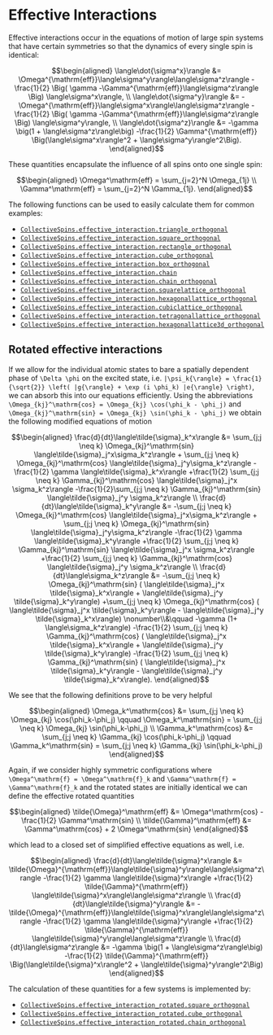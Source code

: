 # Effective Interactions

Effective interactions occur in the equations of motion of large spin systems that have certain symmetries so that the dynamics of every single spin is identical:

```math
\begin{aligned}
\langle\dot{\sigma^x}\rangle &=
  \Omega^{\mathrm{eff}}\langle\sigma^y\rangle\langle\sigma^z\rangle
  -\frac{1}{2} \Big(
      \gamma
    -\Gamma^{\mathrm{eff}}\langle\sigma^z\rangle
  \Big) \langle\sigma^x\rangle,
\\
\langle\dot{\sigma^y}\rangle &=
  -\Omega^{\mathrm{eff}}\langle\sigma^x\rangle\langle\sigma^z\rangle
  -\frac{1}{2} \Big(
    \gamma
    -\Gamma^{\mathrm{eff}}\langle\sigma^z\rangle
  \Big) \langle\sigma^y\rangle,
\\
\langle\dot{\sigma^z}\rangle &=
    -\gamma \big(1 + \langle\sigma^z\rangle\big)
    -\frac{1}{2} \Gamma^{\mathrm{eff}} \Big(\langle\sigma^x\rangle^2 + \langle\sigma^y\rangle^2\Big).
\end{aligned}
```

These quantities encapsulate the influence of all spins onto one single spin:

```math
\begin{aligned}
\Omega^\mathrm{eff} = \sum_{j=2}^N \Omega_{1j}
\\
\Gamma^\mathrm{eff} = \sum_{j=2}^N \Gamma_{1j}.
\end{aligned}
```

The following functions can be used to easily calculate them for common examples:

* [`CollectiveSpins.effective_interaction.triangle_orthogonal`](@ref)
* [`CollectiveSpins.effective_interaction.square_orthogonal`](@ref)
* [`CollectiveSpins.effective_interaction.rectangle_orthogonal`](@ref)
* [`CollectiveSpins.effective_interaction.cube_orthogonal`](@ref)
* [`CollectiveSpins.effective_interaction.box_orthogonal`](@ref)
* [`CollectiveSpins.effective_interaction.chain`](@ref)
* [`CollectiveSpins.effective_interaction.chain_orthogonal`](@ref)
* [`CollectiveSpins.effective_interaction.squarelattice_orthogonal`](@ref)
* [`CollectiveSpins.effective_interaction.hexagonallattice_orthogonal`](@ref)
* [`CollectiveSpins.effective_interaction.cubiclattice_orthogonal`](@ref)
* [`CollectiveSpins.effective_interaction.tetragonallattice_orthogonal`](@ref)
* [`CollectiveSpins.effective_interaction.hexagonallattice3d_orthogonal`](@ref)


## Rotated effective interactions

If we allow for the individual atomic states to bare a spatially dependent phase of ``\Delta \phi`` on the excited state, i.e. ``|\psi_k{\rangle} = \frac{1}{\sqrt{2}} \left( |g{\rangle} + \exp (i \phi_k) |e{\rangle} \right)``,  we can absorb this into our equations efficiently. Using the abbreviations ``\Omega_{kj}^\mathrm{cos} = \Omega_{kj} \cos(\phi_k - \phi_j)`` and ``\Omega_{kj}^\mathrm{sin} = \Omega_{kj} \sin(\phi_k - \phi_j)`` we obtain the following modified equations of motion

```math
\begin{aligned}
\frac{d}{dt}\langle\tilde{\sigma}_k^x\rangle
&= \sum_{j;j \neq k} \Omega_{kj}^\mathrm{sin} \langle\tilde{\sigma}_j^x\sigma_k^z\rangle
        + \sum_{j;j \neq k} \Omega_{kj}^\mathrm{cos} \langle\tilde{\sigma}_j^y\sigma_k^z\rangle
    -\frac{1}{2} \gamma \langle\tilde{\sigma}_k^x\rangle
    +\frac{1}{2} \sum_{j;j \neq k} \Gamma_{kj}^\mathrm{cos} \langle\tilde{\sigma}_j^x \sigma_k^z\rangle
        -\frac{1}{2}\sum_{j;j \neq k} \Gamma_{kj}^\mathrm{sin} \langle\tilde{\sigma}_j^y \sigma_k^z\rangle
\\
\frac{d}{dt}\langle\tilde{\sigma}_k^y\rangle
&= -\sum_{j;j \neq k} \Omega_{kj}^\mathrm{cos} \langle\tilde{\sigma}_j^x\sigma_k^z\rangle
        + \sum_{j;j \neq k} \Omega_{kj}^\mathrm{sin} \langle\tilde{\sigma}_j^y\sigma_k^z\rangle
    -\frac{1}{2} \gamma \langle\tilde{\sigma}_k^y\rangle
    +\frac{1}{2} \sum_{j;j \neq k} \Gamma_{kj}^\mathrm{sin} \langle\tilde{\sigma}_j^x \sigma_k^z\rangle
    +\frac{1}{2} \sum_{j;j \neq k} \Gamma_{kj}^\mathrm{cos} \langle\tilde{\sigma}_j^y \sigma_k^z\rangle
\\
\frac{d}{dt}\langle\sigma_k^z\rangle
&= -\sum_{j;j \neq k} \Omega_{kj}^\mathrm{sin} (
            \langle\tilde{\sigma}_j^x \tilde{\sigma}_k^x\rangle
            + \langle\tilde{\sigma}_j^y \tilde{\sigma}_k^y\rangle)
    +\sum_{j;j \neq k} \Omega_{kj}^\mathrm{cos} (
            \langle\tilde{\sigma}_j^x \tilde{\sigma}_k^y\rangle
            - \langle\tilde{\sigma}_j^y \tilde{\sigma}_k^x\rangle)
  \nonumber\\&\qquad
    -\gamma (1+ \langle\sigma_k^z\rangle)
    -\frac{1}{2} \sum_{j;j \neq k} \Gamma_{kj}^\mathrm{cos} (
            \langle\tilde{\sigma}_j^x \tilde{\sigma}_k^x\rangle
            + \langle\tilde{\sigma}_j^y \tilde{\sigma}_k^y\rangle)
    -\frac{1}{2} \sum_{j;j \neq k} \Gamma_{kj}^\mathrm{sin} (
            \langle\tilde{\sigma}_j^x \tilde{\sigma}_k^y\rangle
            - \langle\tilde{\sigma}_j^y \tilde{\sigma}_k^x\rangle).
\end{aligned}
```

We see that the following definitions prove to be very helpful

```math
\begin{aligned}
\Omega_k^\mathrm{cos} &= \sum_{j;j \neq k} \Omega_{kj} \cos(\phi_k-\phi_j)
\qquad
\Omega_k^\mathrm{sin} = \sum_{j;j \neq k} \Omega_{kj} \sin(\phi_k-\phi_j)
\\
\Gamma_k^\mathrm{cos} &= \sum_{j;j \neq k} \Gamma_{kj} \cos(\phi_k-\phi_j)
\qquad
\Gamma_k^\mathrm{sin} = \sum_{j;j \neq k} \Gamma_{kj} \sin(\phi_k-\phi_j)
\end{aligned}
```

Again, if we consider highly symmetric configurations where ``\Omega^\mathrm{f} = \Omega^\mathrm{f}_k`` and ``\Gamma^\mathrm{f} = \Gamma^\mathrm{f}_k`` and the rotated states are initially identical we can define the effective rotated quantities

```math
\begin{aligned}
\tilde{\Omega}^\mathrm{eff} &= \Omega^\mathrm{cos} - \frac{1}{2} \Gamma^\mathrm{sin}
\\
\tilde{\Gamma}^\mathrm{eff} &= \Gamma^\mathrm{cos} + 2 \Omega^\mathrm{sin}
\end{aligned}
```

which lead to a closed set of simplified effective equations as well, i.e.

```math
\begin{aligned}
\frac{d}{dt}\langle\tilde{\sigma}^x\rangle  &=
  \tilde{\Omega}^{\mathrm{eff}}\langle\tilde{\sigma}^y\rangle\langle\sigma^z\rangle
  -\frac{1}{2} \gamma \langle\tilde{\sigma}^x\rangle
  +\frac{1}{2} \tilde{\Gamma}^{\mathrm{eff}} \langle\tilde{\sigma}^x\rangle\langle\sigma^z\rangle
\\
\frac{d}{dt}\langle\tilde{\sigma}^y\rangle  &=
  -\tilde{\Omega}^{\mathrm{eff}}\langle\tilde{\sigma}^x\rangle\langle\sigma^z\rangle
  -\frac{1}{2} \gamma \langle\tilde{\sigma}^y\rangle
  +\frac{1}{2} \tilde{\Gamma}^{\mathrm{eff}} \langle\tilde{\sigma}^y\rangle\langle\sigma^z\rangle
\\
\frac{d}{dt}\langle\sigma^z\rangle  &=
    -\gamma \big(1 + \langle\sigma^z\rangle\big)
    -\frac{1}{2} \tilde{\Gamma}^{\mathrm{eff}} \Big(\langle\tilde{\sigma}^x\rangle^2 + \langle\tilde{\sigma}^y\rangle^2\Big)
\end{aligned}
```

The calculation of these quantities for a few systems is implemented by:

* [`CollectiveSpins.effective_interaction_rotated.square_orthogonal`](@ref)
* [`CollectiveSpins.effective_interaction_rotated.cube_orthogonal`](@ref)
* [`CollectiveSpins.effective_interaction_rotated.chain_orthogonal`](@ref)
